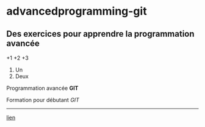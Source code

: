 # advancedprogramming-git

## Des exercices pour apprendre la programmation avancée

+1
+2
+3

1. Un
2. Deux 

Programmation avancée **GIT**

Formation pour débutant *GIT*

---


[lien](http://google.fr)
